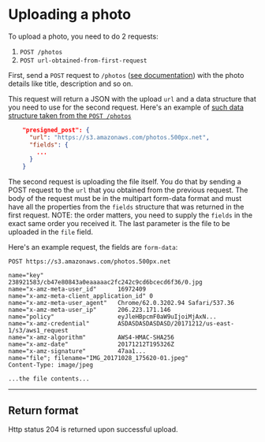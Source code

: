 # Uploading a photo
To upload a photo, you need to do 2 requests:
 1. `POST /photos`
 1. `POST url-obtained-from-first-request`
 
First, send a `POST` request to `/photos` ([see documentation](https://github.com/500px/api-documentation/blob/master/endpoints/photo/POST_photos.md)) with the photo details like title, description and so on.

This request will return a JSON with the upload `url` and a data structure that you need to use for the second request. Here's an example of [such data structure taken from the `POST /photos`](https://github.com/500px/api-documentation/blob/master/endpoints/photo/POST_photos.md#example)
``` json
    "presigned_post": {
      "url": "https://s3.amazonaws.com/photos.500px.net",
      "fields": {
        ...
      }
    }
```

The second request is uploading the file itself. You do that by sending a POST request to the `url` that you obtained from the previous request. The body of the request must be in the multipart form-data format and must have all the properties from the `fields` structure that was returned in the first request. NOTE: the order matters, you need to supply the `fields` in the exact same order you received it. The last parameter is the file to be uploaded in the `file` field.

Here's an example request, the fields are `form-data`:
```
POST https://s3.amazonaws.com/photos.500px.net

name="key"                     238921583/cb47e80843a0eaaaaac2fc242c9cd6bcecd6f36/0.jpg
name="x-amz-meta-user_id"      16972409
name="x-amz-meta-client_application_id" 0
name="x-amz-meta-user_agent"   Chrome/62.0.3202.94 Safari/537.36
name="x-amz-meta-user_ip"      206.223.171.146
name="policy"                  eyJleHBpcmF0aW9uIjoiMjAxN...
name="x-amz-credential"        ASDASDASDASDASD/20171212/us-east-1/s3/aws1_request
name="x-amz-algorithm"         AWS4-HMAC-SHA256
name="x-amz-date"              20171212T195326Z
name="x-amz-signature"         47aa1...
name="file"; filename="IMG_20171028_175620-01.jpeg"
Content-Type: image/jpeg

...the file contents...
```

***

## Return format
Http status 204 is returned upon successful upload.
